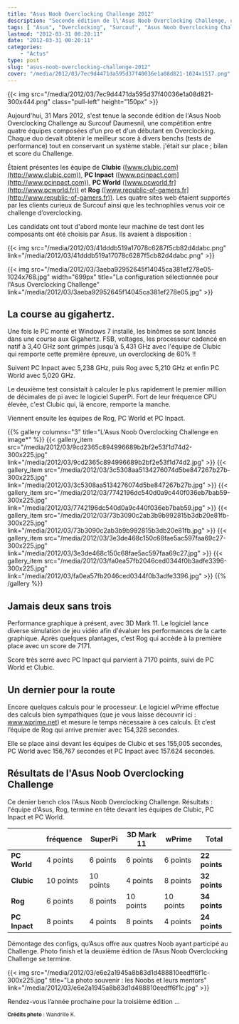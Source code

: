 ```yaml
---
title: "Asus Noob Overclocking Challenge 2012"
description: "Seconde édition de l\'Asus Noob Overclocking Challenge, une compétition entre quatre équipes composées d\'un pro et d\'un débutant en Overclocking."
tags: [ "Asus", "Overclocking", "Surcouf", "Asus Noob Overclocking Challenge" ]
lastmod: "2012-03-31 00:20:11"
date: "2012-03-31 00:20:11"
categories:
    - "Actus"
type: post
slug: "asus-noob-overclocking-challenge-2012"
cover: "/media/2012/03/7ec9d4471da595d37f40036e1a08d821-1024x1517.png"
---
```


{{< img src="/media/2012/03/7ec9d4471da595d37f40036e1a08d821-300x444.png" class="pull-left" height="150px" >}}

Aujourd'hui, 31 Mars 2012, s'est tenue la seconde édition de l'Asus Noob Overclocking Challenge au Surcouf Daumesnil, une compétition entre quatre équipes composées d'un pro et d'un débutant en Overclocking. Chaque duo devait obtenir le meilleur score à divers benchs (tests de performance) tout en conservant un système stable. j'était sur place ; bilan et score du Challenge.

<!--more-->

Étaient présentes les équipe de **Clubic** ([www.clubic.com](http://www.clubic.com)), **PC Inpact** ([www.pcinpact.com](http://www.pcinpact.com)), **PC World** ([www.pcworld.fr](http://www.pcworld.fr)) et **Rog** ([www.republic-of-gamers.fr](http://www.republic-of-gamers.fr)). Les quatre sites web étaient supportés par les clients curieux de Surcouf ainsi que les technophiles venus voir ce challenge d’overclocking.

Les candidats ont tout d'abord monte leur machine de test dont les composants ont été choisis par Asus. Ils avaient à disposition :

{{< img src="/media/2012/03/41dddb519a17078c6287f5cb82d4dabc.png" link="/media/2012/03/41dddb519a17078c6287f5cb82d4dabc.png" >}}

{{< img src="/media/2012/03/3aeba92952645f14045ca381ef278e05-1024x768.jpg" width="699px" title="La configuration sélectionnée pour l'Asus Overclocking Challenge" link="/media/2012/03/3aeba92952645f14045ca381ef278e05.jpg" >}}

## La course au gigahertz.

Une fois le PC monté et Windows 7 installé, les binômes se sont lancés dans une course aux Gigahertz. FSB, voltages, les processeur cadencé en natif à 3,40 GHz sont grimpés jusqu'à 5,431 GHz avec l'équipe de Clubic qui remporte cette première épreuve, un overclocking de 60% !!

Suivent PC Inpact avec 5,238 GHz, puis Rog avec 5,210 GHz et enfin PC World avec 5,020 GHz.

Le deuxième test consistait à calculer le plus rapidement le premier million de décimales de pi avec le logiciel SuperPi. Fort de leur fréquence CPU élevée, c'est Clubic qui, là encore, remporte la manche.

Viennent ensuite les équipes de Rog, PC World et PC Inpact.

{{% gallery columns="3" title="L'Asus Noob Overclocking Challenge en image*" %}}
{{< gallery_item src="/media/2012/03/9cd2365c894996689b2bf2e53f1d74d2-300x225.jpg" link="/media/2012/03/9cd2365c894996689b2bf2e53f1d74d2.jpg" >}}
{{< gallery_item src="/media/2012/03/3c5308aa5134276074d5be847267b27b-300x225.jpg" link="/media/2012/03/3c5308aa5134276074d5be847267b27b.jpg" >}}
{{< gallery_item src="/media/2012/03/7742196dc540d0a9c440f036eb7bab59-300x225.jpg" link="/media/2012/03/7742196dc540d0a9c440f036eb7bab59.jpg" >}}
{{< gallery_item src="/media/2012/03/73b3090c2ab3b9b992815b3db20e81fb-300x225.jpg" link="/media/2012/03/73b3090c2ab3b9b992815b3db20e81fb.jpg" >}}
{{< gallery_item src="/media/2012/03/3e3de468c150c68fae5ac597faa69c27-300x225.jpg" link="/media/2012/03/3e3de468c150c68fae5ac597faa69c27.jpg" >}}
{{< gallery_item src="/media/2012/03/fa0ea57fb2046ced0344f0b3adfe3396-300x225.jpg" link="/media/2012/03/fa0ea57fb2046ced0344f0b3adfe3396.jpg" >}}
{{% /gallery %}}

## Jamais deux sans trois

Performance graphique à présent, avec 3D Mark 11. Le logiciel lance diverse simulation de jeu vidéo afin d'évaluer les performances de la carte graphique. Après quelques plantages, c’est Rog qui accède à la première place avec un score de 7171.

Score très serré avec PC Inpact qui parvient à 7170 points, suivi de PC World et Clubic.

## Un dernier pour la route

Encore quelques calculs pour le processeur. Le logiciel wPrime effectue des calculs bien sympathiques (que je vous laisse découvrir ici : www.wprime.net) et mesure le temps nécessaire à ces calculs. Et c’est l’équipe de Rog qui arrive premier avec 154,328 secondes.

Elle se place ainsi devant les équipes de Clubic et ses 155,005 secondes, PC World avec 156,767 secondes et PC Inpact avec 157.624 secondes.

## Résultats de l'Asus Noob Overclocking Challenge

Ce denier bench clos l'Asus Noob Overclocking Challenge. Résultats : l'équipe d'Asus, Rog, termine en tête devant les équipes de Clubic, PC Inpact et PC World.

|               | fréquence | SuperPi   | 3D Mark 11 | wPrime    | Total         |
| ------------- | --------- | --------- | ---------- | --------- | ------------- |
| **PC World**  | 4 points  | 6 points  | 6 points   | 6 points  | **22 points** |
| **Clubic**    | 10 points | 10 points | 4 points   | 8 points  | **32 points** |
| **Rog**       | 6 points  | 8 points  | 10 points  | 10 points | **34 points** |
| **PC Inpact** | 8 points  | 4 points  | 8 points   | 4 points  | **24 points** |

Démontage des configs, qu’Asus offre aux quatres Noob ayant participé au Challenge. Photo finish et la deuxième édition de l’Asus Noob Overclocking Challenge se termine.

{{< img src="/media/2012/03/e6e2a1945a8b83d1d488810eedff6f1c-300x225.jpg" title="La photo souvenir : les Noobs et leurs mentors" link="/media/2012/03/e6e2a1945a8b83d1d488810eedff6f1c.jpg" >}}

Rendez-vous l’année prochaine pour la troisième édition ...

<small class="align-right">**Crédits photo** : Wandrille K.</small>
